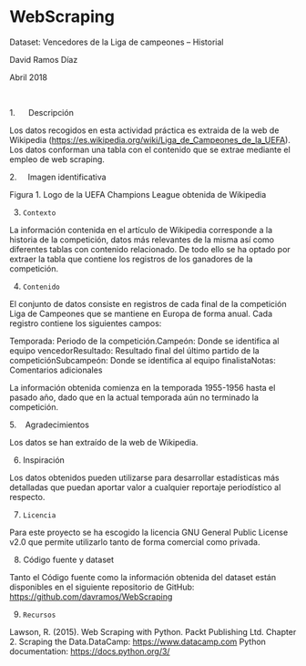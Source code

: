 # WebScraping



Dataset: Vencedores de la Liga de campeones – Historial

David Ramos Díaz

Abril 2018

 

1.      Descripción

Los datos recogidos en esta actividad práctica es extraida
de la web de Wikipedia (https://es.wikipedia.org/wiki/Liga_de_Campeones_de_la_UEFA).
Los datos conforman una tabla con el contenido que se extrae mediante el empleo
de web scraping.

2.     Imagen identificativa

Figura 1. Logo de la
UEFA Champions League obtenida de Wikipedia

3.     Contexto

La información contenida en el artículo de Wikipedia
corresponde a la historia de la competición, datos más relevantes de la misma
así como diferentes tablas con contenido relacionado. De todo ello se ha optado
por extraer la tabla que contiene los registros de los ganadores de la
competición.

4.     Contenido

El conjunto de datos consiste en registros de cada final de
la competición Liga de Campeones que se mantiene en Europa de forma anual. Cada
registro contiene los siguientes campos:

Temporada: Periodo de la competición.Campeón: Donde se identifica al equipo vencedorResultado: Resultado final del último partido de
la competiciónSubcampeón: Donde se identifica al equipo
finalistaNotas: Comentarios adicionales

La información obtenida comienza en la temporada 1955-1956
hasta el pasado año, dado que en la actual temporada aún no terminado la
competición.
 

5.    Agradecimientos

Los datos se han extraído de la web de Wikipedia.

6.    Inspiración

Los datos obtenidos pueden utilizarse para desarrollar
estadísticas más detalladas que puedan aportar valor a cualquier reportaje
periodístico al respecto. 

7.     Licencia

Para este proyecto se ha escogido la licencia GNU General
Public License v2.0 que permite utilizarlo tanto de forma comercial como
privada.

 
8.     Código fuente y dataset

Tanto el Código fuente como la información obtenida del
dataset están disponibles en el siguiente repositorio de GitHub: https://github.com/davramos/WebScraping

9.     Recursos

Lawson, R. (2015). Web Scraping with
Python. Packt Publishing Ltd. Chapter 2. Scraping the Data.DataCamp: https://www.datacamp.com Python
documentation: https://docs.python.org/3/






 

